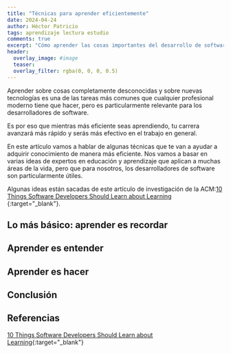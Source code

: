 ```yaml
---
title: "Técnicas para aprender eficientemente"
date: 2024-04-24
author: Héctor Patricio
tags: aprendizaje lectura estudio
comments: true
excerpt: "Cómo aprender las cosas importantes del desarrollo de software de manera eficiente."
header:
  overlay_image: #image
  teaser: 
  overlay_filter: rgba(0, 0, 0, 0.5)
---
```


Aprender sobre cosas completamente desconocidas y sobre nuevas tecnologías es
una de las tareas más comunes que cualquier profesional moderno tiene que
hacer, pero es particularmente relevante para los desarrolladores de software.

Es por eso que mientras más eficiente seas aprendiendo, tu carrera avanzará más
rápido y serás más efectivo en el trabajo en general.

En este artículo vamos a hablar de algunas técnicas que te van a ayudar a adquirir
conocimiento de manera más eficiente. Nos vamos a basar en varias ideas de expertos
en educación y aprendizaje que aplican a muchas áreas de la vida, pero que para
nosotros, los desarrolladores de software son particularmente útiles.

Algunas ideas están sacadas de este artículo de investigación de la
ACM:[10 Things Software Developers Should Learn about Learning
](https://dl.acm.org/doi/10.1145/3584859){:target="_blank"}.

## Lo más básico: aprender es recordar

## Aprender es entender

## Aprender es hacer

## Conclusión

## Referencias

[10 Things Software Developers Should Learn about Learning](https://dl.acm.org/doi/10.1145/3584859){:target="_blank"}
